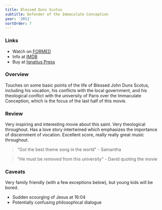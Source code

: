 ```yaml
---
title: Blessed Duns Scotus
subtitle: Defender of the Immaculate Conception
year: '2011'
sortOrder: 7
---
```


### Links

* Watch on [FORMED](https://watch.formed.org/blessed-duns-scotus-defender-of-the-immaculate-conception/videos/blessed-duns-scotus-defender-of-the-immaculate-conception)
* Info at [IMDB](https://www.imdb.com/title/tt1872050/)
* Buy at [Ignatius Press](https://www.ignatius.com/Blessed-Duns-Scotus-P35.aspx)

### Overview

Touches on some basic points of the life of Blessed John Duns Scotus, including his vocation, his conflicts with the local government, and his theological conflict with the university of Paris over the Immaculate Conception, which is the focus of the last half of this movie.

### Review

Very inspiring and interesting movie about this saint. Very theological throughout. Has a love story intertwined which emphasizes the importance of discernment of vocation. Excellent score, really really great music throughout.

> "Got the best theme song in the world" - Samantha

> "He must be *removed* from this university" - David quoting the movie

### Caveats

Very family friendly (with a few exceptions below), but young kids will be bored.

* Sudden scourging of Jesus at 16:04
* Potentially confusing philosophical dialogue
